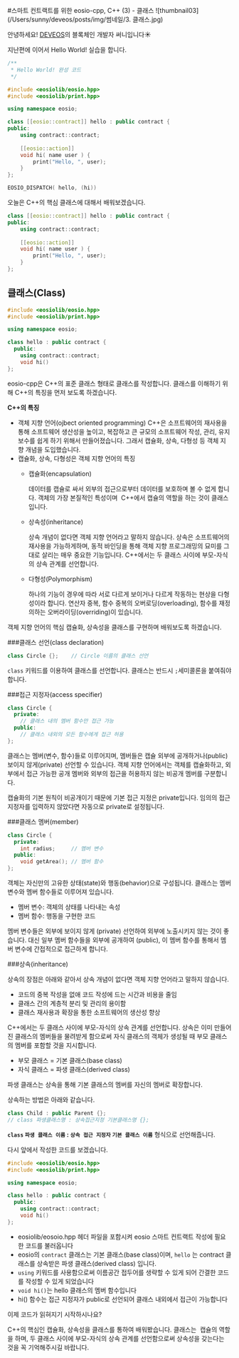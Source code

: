 #스마트 컨트랙트를 위한 eosio-cpp, C++ (3) - 클래스
![thumbnail03](/Users/sunny/deveos/posts/img/썸네일/3. 클래스.jpg)

안녕하세요! [DEVEOS](https://deveos.org/)의 블록체인 개발자 써니입니다☀️



지난편에 이어서 Hello World! 실습을 합니다.


```c++
/**
 * Hello World! 완성 코드
 */

#include <eosiolib/eosio.hpp>
#include <eosiolib/print.hpp>

using namespace eosio;

class [[eosio::contract]] hello : public contract {
public:
    using contract::contract;
    
    [[eosio::action]]
    void hi( name user ) {
        print("Hello, ", user);
    }
};

EOSIO_DISPATCH( hello, (hi))
```





오늘은 C++의 핵심 클래스에 대해서 배워보겠습니다.

```c++
class [[eosio::contract]] hello : public contract {
public:
    using contract::contract;
    
    [[eosio::action]]
    void hi( name user ) {
        print("Hello, ", user);
    }
};
```







## 클래스(Class)

```c++
#include <eosiolib/eosio.hpp>
#include <eosiolib/print.hpp>

using namespace eosio;

class hello : public contract {
  public:
	using contract::contract;
	void hi()
};
```

eosio-cpp은 C++의 표준 클래스 형태로 클래스를 작성합니다. 클래스를 이해하기 위해 C++의 특징을 먼저 보도록 하겠습니다.



**C++의 특징**

- 객체 지향 언어(ojbect oriented programming)
  C++은 소프트웨어의 재사용을 통해 소프트웨어 생산성을 높이고, 복잡하고 큰 규모의 소프트웨어 작성, 관리, 유지 보수를 쉽게 하기 위해서 만들어졌습니다. 그래서 캡슐화, 상속, 다형성 등 객체 지향 개념을 도입했습니다.
- 캡슐화, 상속, 다형성은 객체 지향 언어의 특징
  - 캡슐화(encapsulation)

    데이터를 캡슐로 싸서 외부의 접근으로부터 데이터를 보호하며 볼 수 없게 합니다. 객체의 가장 본질적인 특성이며  C++에서 캡슐의 역할을 하는 것이 클래스입니다.

  - 상속성(inheritance)

    상속 개념이 없다면 객체 지향 언어라고 말하지 않습니다. 상속은 소프트웨어의 재사용을 가능하게하며, 동적 바인딩을 통해 객체 지향 프로그래밍의 묘미를 그대로 살리는 매우 중요한 기능입니다. C++에서는 두 클래스 사이에 부모-자식의 상속 관계를 선언합니다.

  - 다형성(Polymorphism)

    하나의 기능이 경우에 따라 서로 다르게 보이거나 다르게 작동하는 현상을 다형성이라 합니다. 연산자 중복, 함수 중복의 오버로딩(overloading), 함수를 재정의하는 오버라이딩(overriding)이 있습니다.



객체 지향 언어의 핵심 캡슐화, 상속성을 클래스를 구현하며 배워보도록 하겠습니다.





###클래스 선언(class declaration)
```c++
class Circle {};	// Circle 이름의 클래스 선언
```

`class` 키워드를 이용하여 클래스를 선언합니다. 클래스는 반드시 `;`세미콜론을 붙여줘야합니다.





###접근 지정자(access specifier)
```c++
class Circle {
  private:
    // 클래스 내의 멤버 함수만 접근 가능
  public:
    // 클래스 내외의 모든 함수에게 접근 허용
};
```

클래스는 멤버(변수, 함수)들로 이루어지며, 멤버들은 캡슐 외부에 공개하거나(public) 보이지 않게(private) 선언할 수 있습니다. 객체 지향 언어에서는 객체를 캡슐화하고, 외부에서 접근 가능한 공개 멤버와 외부의 접근을 허용하지 않는 비공개 멤버를 구분합니다. 

캡슐화의 기본 원칙이 비공개이기 때문에 기본 접근 지정은 private입니다. 임의의 접근 지정자를 입력하지 않았다면 자동으로 private로 설정됩니다.





###클래스 멤버(member)

```c++
class Circle {
  private:
    int radius;		// 멤버 변수
  public:
    void getArea();	// 멤버 함수
};
```

객체는 자신만의 고유한 상태(state)와 행동(behavior)으로 구성됩니다. 클래스는 멤버 변수와 멤버 함수들로 이루어져 있습니다. 

- 멤버 변수: 객체의 상태를 나타내는 속성
- 멤버 함수: 행동을 구현한 코드

멤버 변수들은 외부에 보이지 않게 (private) 선언하여 외부에 노출시키지 않는 것이 좋습니다. 대신 일부 멤버 함수들을 외부에 공개하여 (public), 이 멤버 함수를 통해서 멤버 변수에 간접적으로 접근하게 합니다.



###상속(inheritance)

상속의 장점은 아래와 같아서 상속 개념이 없다면 객체 지향 언어라고 말하지 않습니다.

- 코드의 중복 작성을 없애 코드 작성에 드는 시간과 비용을 줄임
- 클래스 간의 계층적 분리 및 관리의 용이함
- 클래스 재사용과 확장을 통한 소프트웨어의 생산성 향상



C++에서는 두 클래스 사이에 부모-자식의 상속 관계를 선언합니다. 상속은 이미 만들어진 클래스의 멤버들을 물려받게 함으로써 자식 클래스의 객체가 생성될 때 부모 클래스의 멤버를 포함할 것을 지시합니다.

- 부모 클래스 = 기본 클래스(base class)
- 자식 클래스 = 파생 클래스(derived class)

파생 클래스는 상속을 통해 기본 클래스의 멤버를 자신의 멤버로 확장합니다.



상속하는 방법은 아래와 같습니다.

```c++
class Child : public Parent {};
// class 파생클래스명 : 상속접근지정 기본클래스명 {};
```

**`class` `파생 클래스 이름` : `상속 접근 지정자` `기본 클래스 이름`** 형식으로 선언해줍니다.







다시 앞에서 작성한 코드를 보겠습니다.

```c++
#include <eosiolib/eosio.hpp>
#include <eosiolib/print.hpp>

using namespace eosio;

class hello : public contract {
  public:
    using contract::contract;
	void hi()
};
```

- eosiolib/eosoio.hpp 헤더 파일을 포함시켜 eosio 스마트 컨트랙트 작성에 필요한 코드를 불러옵니다
- eosio의 `contract` 클래스는 기본 클래스(base class)이며, `hello` 는 contract 클래스를 상속받은 파생 클래스(derived class) 입니다.
- `using` 키워드를 사용함으로써 이름공간 접두어를 생략할 수 있게 되어 간결한 코드를 작성할 수 있게 되었습니다
- `void hi()`는 hello 클래스의 멤버 함수입니다
- hi() 함수는 접근 지정자가 public로 선언되어 클래스 내외에서 접근이 가능합니다



이제 코드가 읽혀지기 시작하시나요?

C++의 핵심인 캡슐화, 상속성을 클래스를 통하여 배워봤습니다. 클래스는  캡슐의 역할을 하며, 두 클래스 사이에 부모-자식의 상속 관계를 선언함으로써 상속성을 갖는다는 것을 꼭 기억해주시길 바랍니다.

